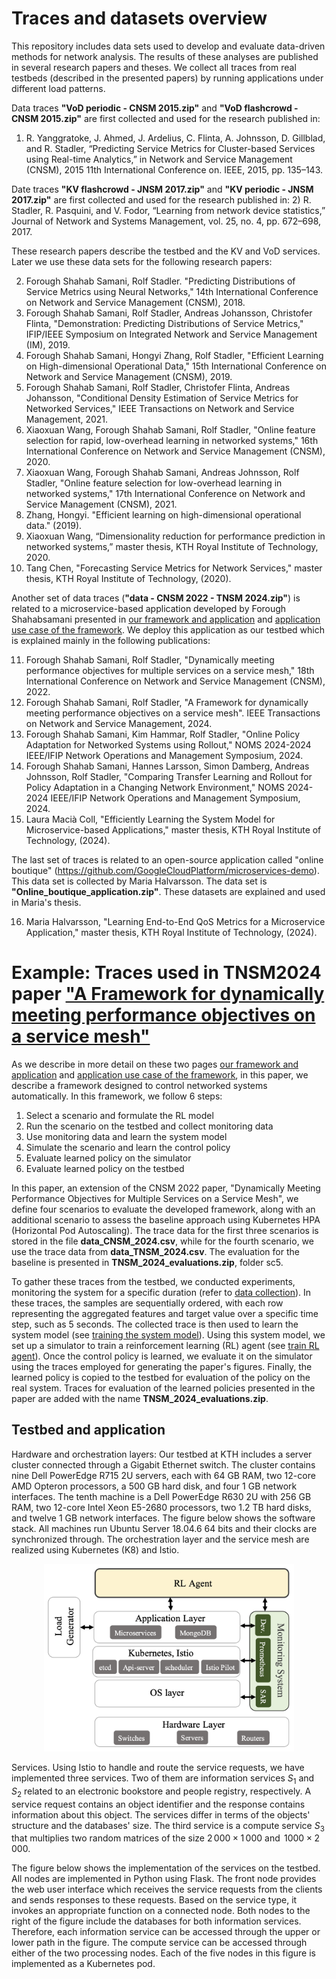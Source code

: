# Traces and datasets overview
This repository includes data sets used to develop and evaluate data-driven methods for network analysis. The results of these analyses are published in several research papers and theses. We collect all traces from real testbeds (described in the presented papers) by running applications under different load patterns. 

Data traces **"VoD periodic - CNSM 2015.zip"** and **"VoD flashcrowd - CNSM 2015.zip"** are first collected and used for the research published in:
1) R. Yanggratoke, J. Ahmed, J. Ardelius, C. Flinta, A. Johnsson, D. Gillblad, and R. Stadler, “Predicting Service Metrics for Cluster-based Services using Real-time Analytics,” in Network and Service Management (CNSM), 2015 11th International Conference on. IEEE, 2015, pp. 135–143.

Date traces **"KV flashcrowd - JNSM 2017.zip"** and **"KV periodic - JNSM 2017.zip"** are first collected and used for the research published in:
2) R.  Stadler,  R.  Pasquini,  and  V.  Fodor,  “Learning  from  network  device statistics,” Journal of Network and Systems Management, vol. 25, no. 4, pp. 672–698, 2017.

These research papers describe the testbed and the KV and VoD services. Later we use these data sets for the following research papers:

2) Forough Shahab Samani, Rolf Stadler. "Predicting Distributions of Service Metrics using Neural Networks," 14th International Conference on Network and Service Management (CNSM), 2018.
3) Forough Shahab Samani, Rolf Stadler, Andreas Johansson, Christofer Flinta, "Demonstration: Predicting Distributions of Service Metrics," IFIP/IEEE Symposium on Integrated Network and Service Management (IM), 2019.
4) Forough Shahab Samani, Hongyi Zhang, Rolf Stadler, "Efficient Learning on High-dimensional Operational Data," 15th International Conference on Network and Service Management (CNSM), 2019.
5) Forough Shahab Samani, Rolf Stadler, Christofer Flinta, Andreas Johansson, "Conditional Density Estimation of Service Metrics for Networked Services," IEEE Transactions on Network and Service Management, 2021.
6) Xiaoxuan Wang, Forough Shahab Samani, Rolf Stadler, "Online feature selection for rapid, low-overhead learning in networked systems," 16th International Conference on Network and Service Management (CNSM), 2020.
7) Xiaoxuan Wang, Forough Shahab Samani, Andreas Johnsson, Rolf Stadler, "Online feature selection for low-overhead learning in networked systems," 17th International Conference on Network and Service Management (CNSM), 2021.
8) Zhang, Hongyi. "Efficient learning on high-dimensional operational data." (2019).
9) Xiaoxuan Wang, “Dimensionality reduction for performance prediction in networked systems,” master thesis, KTH Royal Institute of Technology, 2020.
10) Tang Chen, "Forecasting Service Metrics for Network Services," master thesis, KTH Royal Institute of Technology, (2020).

Another set of data traces (**"data - CNSM 2022 - TNSM 2024.zip"**) is related to a microservice-based application developed by Forough Shahabsamani presented in [our framework and application](https://github.com/foroughsh/A_framework_for_meeting_MO_TNSM2023) and [application use case of the framework](https://github.com/foroughsh/online_policy_adaptation_using_rollout). We deploy this application as our testbed which is explained mainly in the following publications:

11) Forough Shahab Samani, Rolf Stadler, "Dynamically meeting performance objectives for multiple services on a service mesh," 18th International Conference on Network and Service Management (CNSM), 2022.
12) Forough Shahab Samani, Rolf Stadler, "A Framework for dynamically meeting performance objectives on a service mesh". IEEE Transactions on Network and Service Management, 2024.
13) Forough Shahab Samani, Kim Hammar, Rolf Stadler, "Online Policy Adaptation for Networked Systems using Rollout," NOMS 2024-2024 IEEE/IFIP Network Operations and Management Symposium, 2024.
14) Forough Shahab Samani, Hannes Larsson, Simon Damberg, Andreas Johnsson, Rolf Stadler, "Comparing Transfer Learning and Rollout for Policy Adaptation in a Changing Network Environment," NOMS 2024-2024 IEEE/IFIP Network Operations and Management Symposium, 2024.
15) Laura Macià Coll, "Efficiently Learning the System Model for Microservice-based Applications," master thesis, KTH Royal Institute of Technology, (2024).

The last set of traces is related to an open-source application called "online boutique" (https://github.com/GoogleCloudPlatform/microservices-demo). This data set is collected by Maria Halvarsson. The data set is **"Online_boutique_application.zip"**. These datasets are explained and used in Maria's thesis.

16) Maria Halvarsson, "Learning End-to-End QoS Metrics for a Microservice Application," master thesis, KTH Royal Institute of Technology, (2024).

# Example: Traces used in TNSM2024 paper ["A Framework for dynamically meeting performance objectives on a service mesh"](https://ieeexplore.ieee.org/abstract/document/10612769)
As we describe in more detail on these two pages [our framework and application](https://github.com/foroughsh/A_framework_for_meeting_MO_TNSM2023) and [application use case of the framework](https://github.com/foroughsh/online_policy_adaptation_using_rollout), in this paper, we describe a framework designed to control networked systems automatically. In this framework, we follow 6 steps:
1) Select a scenario and formulate the RL model
2) Run the scenario on the testbed and collect monitoring data
3) Use monitoring data and learn the system model
4) Simulate the scenario and learn the control policy
5) Evaluate learned policy on the simulator
6) Evaluate learned policy on the testbed

In this paper, an extension of the CNSM 2022 paper, "Dynamically Meeting Performance Objectives for Multiple Services on a Service Mesh", we define four scenarios to evaluate the developed framework, along with an additional scenario to assess the baseline approach using Kubernetes HPA (Horizontal Pod Autoscaling). The trace data for the first three scenarios is stored in the file **data_CNSM_2024.csv**, while for the fourth scenario, we use the trace data from **data_TNSM_2024.csv**. The evaluation for the baseline is presented in **TNSM_2024_evaluations.zip**, folder sc5.

To gather these traces from the testbed, we conducted experiments, monitoring the system for a specific duration (refer to [data collection](https://github.com/foroughsh/A_framework_for_meeting_MO_TNSM2023/tree/master/src/A_framework_for_meeting_MO_TNSM2023/data_collection)). In these traces, the samples are sequentially ordered, with each row representing the aggregated features and target value over a specific time step, such as 5 seconds.
The collected trace is then used to learn the system model (see [training the system model](https://github.com/foroughsh/A_framework_for_meeting_MO_TNSM2023/tree/master/src/A_framework_for_meeting_MO_TNSM2023/system_model)). Using this system model, we set up a simulator to train a reinforcement learning (RL) agent (see [train RL agent](https://github.com/foroughsh/A_framework_for_meeting_MO_TNSM2023/tree/master/src/A_framework_for_meeting_MO_TNSM2023/learn_ppo_policy)). Once the control policy is learned, we evaluate it on the simulator using the traces employed for generating the paper's figures. Finally, the learned policy is copied to the testbed for evaluation of the policy on the real system. Traces for evaluation of the learned policies presented in the paper are added with the name **TNSM_2024_evaluations.zip**.

## Testbed and application

Hardware and orchestration layers: Our testbed at KTH includes a server cluster connected through a Gigabit Ethernet switch. The cluster contains nine Dell PowerEdge R715 2U servers, each with 64 GB RAM, two 12-core AMD Opteron processors, a 500 GB hard disk, and four 1 GB network interfaces. The tenth machine is a Dell PowerEdge R630 2U with 256 GB RAM, two 12-core Intel Xeon E5-2680 processors, two 1.2 TB hard disks, and twelve 1 GB network interfaces. The figure below shows the software stack. 
All machines run Ubuntu Server 18.04.6 64 bits and their clocks are synchronized through. The orchestration layer and the service mesh are realized using Kubernetes (K8) and Istio.

<p align="center">
<img src="https://github.com/foroughsh/KTH-traces/blob/master/images/SWstack.png" width="400"/>
</p>

Services. Using Istio to handle and route the service requests, we have implemented three services. Two of them are information services $S_1$ and $S_2$ related to an electronic bookstore and people registry, respectively. A service request contains an object identifier and the response contains information about this object. The services differ in terms of the objects' structure and the databases' size. The third service is a compute service $S_3$ that multiplies two random matrices of the size $2\,000\times1\,000$ and $\,1000\times 2\,000$. 

The figure below shows the implementation of the services on the testbed. All nodes are implemented in Python using Flask. The front node provides the web user interface which receives the service requests from the clients and sends responses to these requests. Based on the service type, it invokes an appropriate function on a connected node. Both nodes to the right of the figure include the databases for both information services. Therefore, each information service can be accessed through the upper or lower path in the figure. The compute service can be accessed through either of the two processing nodes. Each of the five nodes in this figure is implemented as a Kubernetes pod. 

